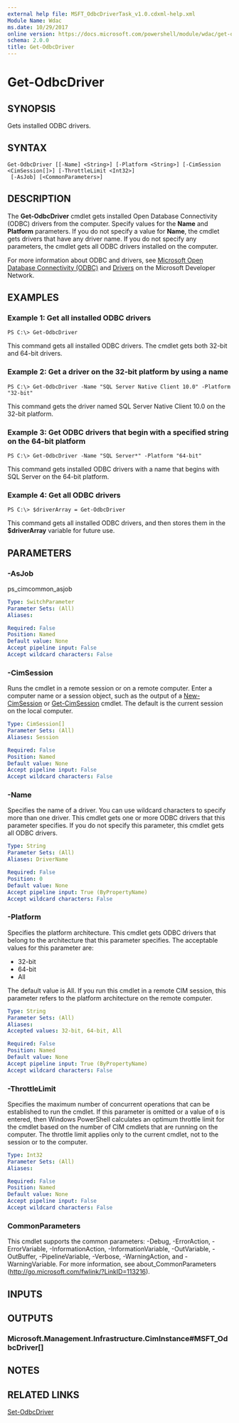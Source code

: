 ```yaml
---
external help file: MSFT_OdbcDriverTask_v1.0.cdxml-help.xml
Module Name: Wdac
ms.date: 10/29/2017
online version: https://docs.microsoft.com/powershell/module/wdac/get-odbcdriver?view=windowsserver2012r2-ps&wt.mc_id=ps-gethelp
schema: 2.0.0
title: Get-OdbcDriver
---
```


# Get-OdbcDriver

## SYNOPSIS
Gets installed ODBC drivers.

## SYNTAX

```
Get-OdbcDriver [[-Name] <String>] [-Platform <String>] [-CimSession <CimSession[]>] [-ThrottleLimit <Int32>]
 [-AsJob] [<CommonParameters>]
```

## DESCRIPTION
The **Get-OdbcDriver** cmdlet gets installed Open Database Connectivity (ODBC) drivers from the computer.
Specify values for the **Name** and **Platform** parameters.
If you do not specify a value for **Name**, the cmdlet gets drivers that have any driver name.
If you do not specify any parameters, the cmdlet gets all ODBC drivers installed on the computer.

For more information about ODBC and drivers, see [Microsoft Open Database Connectivity (ODBC)](https://msdn.microsoft.com/en-us/library/ms710252.aspx) and [Drivers](https://msdn.microsoft.com/en-us/library/ms715383.aspx) on the Microsoft Developer Network.

## EXAMPLES

### Example 1: Get all installed ODBC drivers
```
PS C:\> Get-OdbcDriver
```

This command gets all installed ODBC drivers.
The cmdlet gets both 32-bit and 64-bit drivers.

### Example 2: Get a driver on the 32-bit platform by using a name
```
PS C:\> Get-OdbcDriver -Name "SQL Server Native Client 10.0" -Platform "32-bit"
```

This command gets the driver named SQL Server Native Client 10.0 on the 32-bit platform.

### Example 3: Get ODBC drivers that begin with a specified string on the 64-bit platform
```
PS C:\> Get-OdbcDriver -Name "SQL Server*" -Platform "64-bit"
```

This command gets installed ODBC drivers with a name that begins with SQL Server on the 64-bit platform.

### Example 4: Get all ODBC drivers
```
PS C:\> $driverArray = Get-OdbcDriver
```

This command gets all installed ODBC drivers, and then stores them in the **$driverArray** variable for future use.

## PARAMETERS

### -AsJob
ps_cimcommon_asjob

```yaml
Type: SwitchParameter
Parameter Sets: (All)
Aliases: 

Required: False
Position: Named
Default value: None
Accept pipeline input: False
Accept wildcard characters: False
```

### -CimSession
Runs the cmdlet in a remote session or on a remote computer.
Enter a computer name or a session object, such as the output of a [New-CimSession](https://go.microsoft.com/fwlink/p/?LinkId=227967) or [Get-CimSession](https://go.microsoft.com/fwlink/p/?LinkId=227966) cmdlet.
The default is the current session on the local computer.

```yaml
Type: CimSession[]
Parameter Sets: (All)
Aliases: Session

Required: False
Position: Named
Default value: None
Accept pipeline input: False
Accept wildcard characters: False
```

### -Name
Specifies the name of a driver.
You can use wildcard characters to specify more than one driver.
This cmdlet gets one or more ODBC drivers that this parameter specifies.
If you do not specify this parameter, this cmdlet gets all ODBC drivers.

```yaml
Type: String
Parameter Sets: (All)
Aliases: DriverName

Required: False
Position: 0
Default value: None
Accept pipeline input: True (ByPropertyName)
Accept wildcard characters: False
```

### -Platform
Specifies the platform architecture.
This cmdlet gets ODBC drivers that belong to the architecture that this parameter specifies.
The acceptable values for this parameter are:

- 32-bit
- 64-bit
- All

The default value is All.
If you run this cmdlet in a remote CIM session, this parameter refers to the platform architecture on the remote computer.

```yaml
Type: String
Parameter Sets: (All)
Aliases: 
Accepted values: 32-bit, 64-bit, All

Required: False
Position: Named
Default value: None
Accept pipeline input: True (ByPropertyName)
Accept wildcard characters: False
```

### -ThrottleLimit
Specifies the maximum number of concurrent operations that can be established to run the cmdlet.
If this parameter is omitted or a value of `0` is entered, then Windows PowerShell calculates an optimum throttle limit for the cmdlet based on the number of CIM cmdlets that are running on the computer.
The throttle limit applies only to the current cmdlet, not to the session or to the computer.

```yaml
Type: Int32
Parameter Sets: (All)
Aliases: 

Required: False
Position: Named
Default value: None
Accept pipeline input: False
Accept wildcard characters: False
```

### CommonParameters
This cmdlet supports the common parameters: -Debug, -ErrorAction, -ErrorVariable, -InformationAction, -InformationVariable, -OutVariable, -OutBuffer, -PipelineVariable, -Verbose, -WarningAction, and -WarningVariable. For more information, see about_CommonParameters (http://go.microsoft.com/fwlink/?LinkID=113216).

## INPUTS

## OUTPUTS

### Microsoft.Management.Infrastructure.CimInstance#MSFT_OdbcDriver[]

## NOTES

## RELATED LINKS

[Set-OdbcDriver](./Set-OdbcDriver.md)


